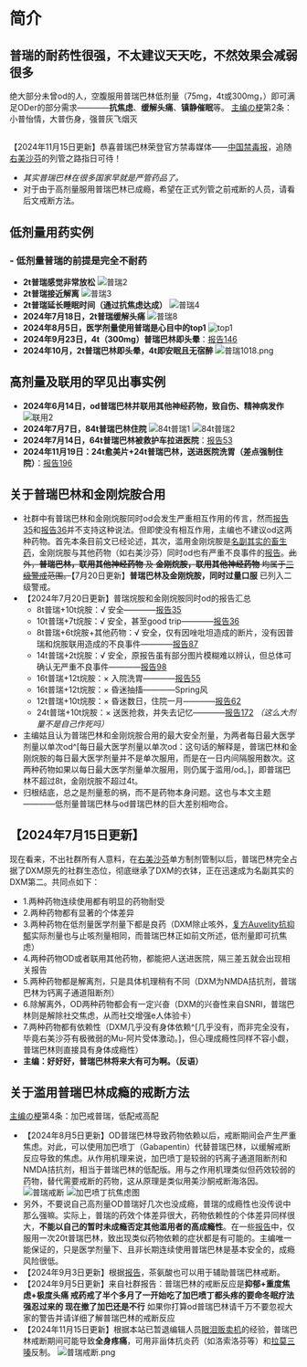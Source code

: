 ﻿# 简介
## 普瑞的耐药性很强，不太建议天天吃，不然效果会减弱很多
绝大部分未曾od的人，空腹服用普瑞巴林低剂量（75mg，4t或300mg，）即可满足ODer的部分需求————**抗焦虑**、**缓解头痛**、**镇静催眠**等。
[主编の梗](https://overspeed.wiki/%E7%B4%A2%E5%BC%95/#%E7%AC%94%E8%80%85%E3%81%AE%E6%A2%97)第2条：小普怡情，大普伤身，强普灰飞烟灭

## 
【2024年11月15日更新】恭喜普瑞巴林荣登官方禁毒媒体——[中国禁毒报](https://mp.weixin.qq.com/s?__biz=MzAxMDQ4OTkxNA==&mid=2650369117&idx=1&sn=a8fb8612757904291db83662ff98f976)，追随[右美沙芬](/drug/DXM)的列管之路指日可待！
- *其实普瑞巴林在很多国家早就是严管药品了。*
- 对于由于高剂量服用普瑞巴林已成瘾，希望在正式列管之前戒断的人员，请看后文戒断方法。
## 低剂量用药实例
### - **低剂量普瑞的前提是完全不耐药**
- **2t普瑞感觉非常放松** ![普瑞2](/imgs/pr802.png)
- **2t普瑞接近解离** ![普瑞3](/imgs/pr803.png)
- **2t普瑞延长睡眠时间（通过抗焦虑达成）** ![普瑞4](/imgs/pr804.png)
- **2024年7月18日，2t普瑞缓解头痛** ![普瑞8](/imgs/pr808.jpg)
- **2024年8月5日，医学剂量使用普瑞是心目中的top1** ![top1](/imgs/top1.png)
- **2024年9月23日，4t（300mg）普瑞巴林即头晕**：[报告146](/report/RP146)
- **2024年10月，2t普瑞巴林即头晕，4t即安眠且无宿醉** ![普瑞1018.png](/imgs/普瑞1018.png)

## 高剂量及联用的罕见出事实例
- **2024年6月14日，od普瑞巴林并联用其他神经药物，致自伤、精神病发作** ![联用2](/imgs/pr807.png)
- **2024年7月7日，84t普瑞巴林住院** ![84t普瑞1](/imgs/84t普瑞1.png) ![84t普瑞2](/imgs/84t普瑞2.png)
- **2024年7月14日，64t普瑞巴林被救护车拉进医院**：[报告53](https://overspeed.wiki/report/RP053/)
- **2024年11月19日：24t愈美片+24t普瑞巴林，送进医院洗胃（差点强制住院）**：[报告196](/report/RP196)

## 关于普瑞巴林和金刚烷胺合用

- 社群中有普瑞巴林和金刚烷胺同时od会发生严重相互作用的传言，然而[报告35](https://overspeed.wiki/report/RP035/)和[报告36](https://overspeed.wiki/report/RP036/)并不支持这种说法。但即使没有相互作用，主编也不建议od这两种药物。首先本条目前文已经论述，其次，滥用金刚烷胺是[名副其实的畜生药](https://overspeed.wiki/report/RP011/)，金刚烷胺与其他药物（如右美沙芬）同时od也有严重不良事件的[报告](https://overspeed.wiki/report/RP021/)。<s>此外，**普瑞巴林，联用其他神经药物** 及 **金刚烷胺，联用其他神经药物** 均属于[三级警戒](https://overspeed.wiki/%E8%8D%AF%E7%89%A9%E8%AD%A6%E6%88%92/)范围。</s>【7月20日更新】**普瑞巴林及金刚烷胺，同时过量口服** 已列入二级警戒。
- 【2024年7月20日更新】普瑞烷胺和金刚烷胺同时od的报告汇总
  - 8t普瑞+10t烷胺：√ 安全————[报告35](https://overspeed.wiki/report/RP035/)
  - 10t普瑞+7t烷胺：√ 安全，甚至good trip————[报告36](https://overspeed.wiki/report/RP036/)
  - 8t普瑞+6t烷胺+其他药物：√ 安全，仅有因唑吡坦造成的断片，没有因普瑞和烷胺联用造成的不良事件————[报告87](https://overspeed.wiki/report/RP087/)
  - 14t普瑞+2t烷胺：√ 安全，原报告虽有部分图片模糊难以辨认，但总体可确认无严重不良事件————[报告98](https://overspeed.wiki/report/RP098/)
  - 16t普瑞+12t烷胺：× 入院洗胃————[报告55](https://overspeed.wiki/report/RP055/)
  - 16t普瑞+12t烷胺：× 昏迷抽搐————Spring风
  - 12t普瑞+10t烷胺：× 昏迷数日，住院一月————[报告62](https://overspeed.wiki/report/RP062/)
  - 24t普瑞+10t烷胺：× 送医抢救，并失去记忆————[报告172](/report/RP172/) *（这么大剂量不是自己作死吗）*
- 主编姑且认为普瑞巴林和金刚烷胺合用的最大安全剂量，为两者每日最大医学剂量以单次od^[每日最大医学剂量以单次od：这句话的解释是，普瑞巴林和金刚烷胺的每日最大医学剂量并不是单次服用，而是在一日内间隔服用数次。这两种药物如果以每日最大医学剂量单次服用，则仍属于滥用/od。]，即普瑞巴林不超过8t，金刚烷胺不超过4t。
- 归根结底，总之是剂量惹的祸，而不是药物本身问题。这也与本文主题————低剂量普瑞巴林与od普瑞巴林的巨大差别相吻合。

## 【2024年7月15日更新】
现在看来，不出社群所有人意料，在[右美沙芬](/drug/DXM)单方制剂管制以后，普瑞巴林完全占据了DXM原先的社群生态位，彻底继承了DXM的衣钵，正在迅速成为名副其实的DXM第二。共同点如下：
- 1.两种药物连续使用都有明显的药物耐受
- 2.两种药物都有显著的个体差异
- 3.两种药物在低剂量医学剂量下都是良药（DXM除止咳外，[复方Auvelity抗抑郁](/drug/NMDA%E6%8A%97%E6%8A%91%E9%83%81/#%E5%B7%B2%E4%B8%8A%E5%B8%82)实际剂量也与止咳剂量相同，而普瑞巴林正如前文所述，低剂量即可抗焦虑）
- 4.两种药物OD或者联用其他药物，都能把人送进医院，隔三差五就会出现相关报告
- 5.两种药物都是解离剂，只是具体机理稍有不同（DXM为NMDA拮抗剂，普瑞巴林为钙离子通道阻断剂）
- 6.除解离外，OD两种药物都会有一定兴奋（DXM的兴奋性来自SNRI，普瑞巴林则是解除社交焦虑，从而社交增强e人体验卡）
- 7.两种药物都有依赖性（DXM几乎没有身体依赖^[几乎没有，而非完全没有，毕竟右美沙芬有极微弱的Mu-阿片受体激动。]，但心理成瘾性同样不容小觑，普瑞巴林则直接具有身体成瘾性）
- **主编：好好好，普瑞巴林将来大有可为啊。（反语）**

## 关于滥用普瑞巴林成瘾的戒断方法
[主编の梗](https://overspeed.wiki/%E7%B4%A2%E5%BC%95/#%E7%AC%94%E8%80%85%E3%81%AE%E6%A2%97)第4条：加巴戒普瑞，低配戒高配
- 【2024年8月5日更新】OD普瑞巴林导致药物依赖以后，戒断期间会产生严重焦虑。对此，可以使用加巴喷丁（Gabapentin）代替普瑞巴林，以缓解戒断反应导致的焦虑。从作用机理来说，加巴喷丁是较弱的钙离子通道阻断剂和NMDA拮抗剂，相当于普瑞巴林的低配版。用与之作用机理类似但药效较弱的药物，替代需要戒断的药物，这从原理是类似用美沙酮戒断海洛因。![普瑞戒断](/imgs/普瑞戒断.jpg) ![加巴喷丁抗焦虑图](/imgs/加巴喷丁抗焦虑图.jpg)
- 另外，不要说自己高剂量OD普瑞好几次也没成瘾，普瑞的成瘾性也没传说中那么强嘛。实际上，普瑞的药效个体差异很大，药物依赖性的个体差异同样很大，**不能以自己的暂时未成瘾否定其他滥用者的高成瘾性**。在一些[报告](https://overspeed.wiki/report/RP099/)中，仅服用一次20t普瑞巴林，致出现类似药物依赖的症状都是有可能的。主编唯一能保证的，只是医学剂量下、且非长期连续使用普瑞巴林是基本安全的，成瘾风险很低。
- 【2024年9月3日更新】根据[报告](/dedrug/戒RP002)，茶氨酸也可以用于辅助普瑞巴林戒断。
- 【2024年9月5日更新】来自社群报告：普瑞巴林的戒断反应是**抑郁+重度焦虑+极度头痛 戒药戒了半个多月了一开始吃了加巴喷丁都头疼的要命冬眠疗法强忍过来的 现在撤了加巴还是不行** 如果你打算od普瑞巴林请千万不要忽视大家的警告并请详细了解普瑞巴林的戒断反应
- 【2024年11月15日更新】根据本站已暂退编辑人员[眼泪贩卖机](/t/眼泪贩卖机)的经验，普瑞巴林戒断期间可能导致**全身疼痛**，可用非甾体抗炎药（如洛索洛芬等）和[拉莫三嗪](/drug/拉莫三嗪)反制。
![普瑞戒断.png](/imgs/普瑞戒断.png)
